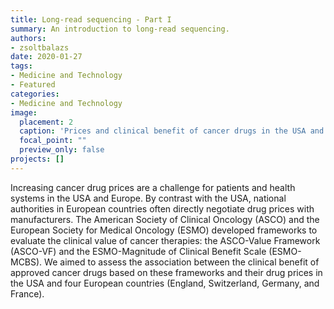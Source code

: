 ```yaml
---
title: Long-read sequencing - Part I
summary: An introduction to long-read sequencing.
authors: 
- zsoltbalazs
date: 2020-01-27
tags: 
- Medicine and Technology
- Featured
categories:
- Medicine and Technology
image:
  placement: 2
  caption: 'Prices and clinical benefit of cancer drugs in the USA and Europe: a cost–benefit analysis.'
  focal_point: ""
  preview_only: false
projects: []
---
```


Increasing cancer drug prices are a challenge for patients and health systems in the USA and Europe. By contrast with the USA, national authorities in European countries often directly negotiate drug prices with manufacturers. The American Society of Clinical Oncology (ASCO) and the European Society for Medical Oncology (ESMO) developed frameworks to evaluate the clinical value of cancer therapies: the ASCO-Value Framework (ASCO-VF) and the ESMO-Magnitude of Clinical Benefit Scale (ESMO-MCBS). We aimed to assess the association between the clinical benefit of approved cancer drugs based on these frameworks and their drug prices in the USA and four European countries (England, Switzerland, Germany, and France).
